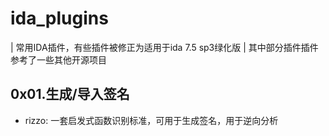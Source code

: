 # ida_plugins

| 常用IDA插件，有些插件被修正为适用于ida 7.5 sp3绿化版
| 其中部分插件插件参考了一些其他开源项目

## 0x01.生成/导入签名

-  rizzo: 一套启发式函数识别标准，可用于生成签名，用于逆向分析

